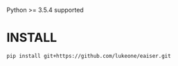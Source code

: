 Python >= 3.5.4 supported

# INSTALL
```shell
pip install git+https://github.com/lukeone/eaiser.git
```

